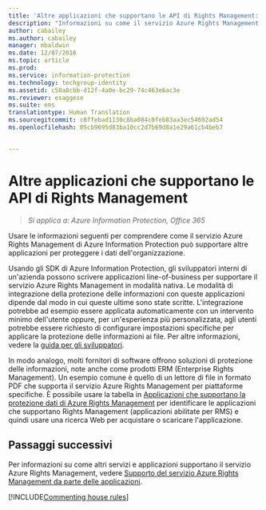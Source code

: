 ```yaml
---
title: 'Altre applicazioni che supportano le API di Rights Management: installazione e configurazione| Azure Information Protection'
description: "Informazioni su come il servizio Azure Rights Management di Azure Information Protection può supportare altre applicazioni per proteggere i dati dell&quot;organizzazione."
author: cabailey
ms.author: cabailey
manager: mbaldwin
ms.date: 12/07/2016
ms.topic: article
ms.prod: 
ms.service: information-protection
ms.technology: techgroup-identity
ms.assetid: c50a8cbb-d12f-4a0e-bc29-74c463e6ac3e
ms.reviewer: esaggese
ms.suite: ems
translationtype: Human Translation
ms.sourcegitcommit: c8ffebad1130c8ba084c0feb83aa3ec54692ad54
ms.openlocfilehash: 05cb9695d83ba10cc2d7b69d8a1e29a61cb4beb7


---
```


# <a name="other-applications-that-support-the-rights-management-apis"></a>Altre applicazioni che supportano le API di Rights Management

>*Si applica a: Azure Information Protection, Office 365*

Usare le informazioni seguenti per comprendere come il servizio Azure Rights Management di Azure Information Protection può supportare altre applicazioni per proteggere i dati dell'organizzazione.

Usando gli SDK di Azure Information Protection, gli sviluppatori interni di un'azienda possono scrivere applicazioni line-of-business per supportare il servizio Azure Rights Management in modalità nativa. Le modalità di integrazione della protezione delle informazioni con queste applicazioni dipende dal modo in cui queste ultime sono state scritte. L'integrazione potrebbe ad esempio essere applicata automaticamente con un intervento minimo dell'utente oppure, per un'esperienza più personalizzata, agli utenti potrebbe essere richiesto di configurare impostazioni specifiche per applicare la protezione delle informazioni ai file. Per altre informazioni, vedere la [guida per gli sviluppatori](../develop/developers-guide.md).

In modo analogo, molti fornitori di software offrono soluzioni di protezione delle informazioni, note anche come prodotti ERM (Enterprise Rights Management). Un esempio comune è quello di un lettore di file in formato PDF che supporta il servizio Azure Rights Management per piattaforme specifiche. È possibile usare la tabella in [Applicazioni che supportano la protezione dati di Azure Rights Management](../get-started/requirements-applications.md) per identificare le applicazioni che supportano Rights Management (applicazioni abilitate per RMS) e quindi usare una ricerca Web per acquistare o scaricare l'applicazione.

## <a name="next-steps"></a>Passaggi successivi

Per informazioni su come altri servizi e applicazioni supportano il servizio Azure Rights Management, vedere [Supporto del servizio Azure Rights Management da parte delle applicazioni](applications-support.md).

[!INCLUDE[Commenting house rules](../includes/houserules.md)]


<!--HONumber=Jan17_HO4-->



